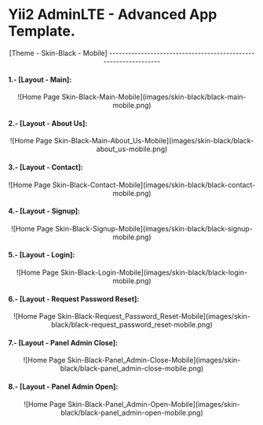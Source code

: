 Yii2 AdminLTE - Advanced App Template.
======================================

<p align= "center">[Theme - Skin-Black - Mobile]
----------------------------------------------------------------

#### 1.- [Layout - Main]:

<p align= "center">![Home Page Skin-Black-Main-Mobile](images/skin-black/black-main-mobile.png)

#### 2.- [Layout - About Us]:

<p align = "center">![Home Page Skin-Black-Main-About_Us-Mobile](images/skin-black/black-about_us-mobile.png)

#### 3.- [Layout - Contact]:

<p align = "center">![Home Page Skin-Black-Contact-Mobile](images/skin-black/black-contact-mobile.png)

#### 4.- [Layout - Signup]:

<p align = "center">![Home Page Skin-Black-Signup-Mobile](images/skin-black/black-signup-mobile.png)

#### 5.- [Layout - Login]:

<p align = "center">![Home Page Skin-Black-Login-Mobile](images/skin-black/black-login-mobile.png)

#### 6.- [Layout - Request Password Reset]:

<p align = "center">![Home Page Skin-Black-Request_Password_Reset-Mobile](images/skin-black/black-request_password_reset-mobile.png)

#### 7.- [Layout - Panel Admin Close]:

<p align = "center">![Home Page Skin-Black-Panel_Admin-Close-Mobile](images/skin-black/black-panel_admin-close-mobile.png)

#### 8.- [Layout - Panel Admin Open]:

<p align = "center">![Home Page Skin-Black-Panel_Admin-Open-Mobile](images/skin-black/black-panel_admin-open-mobile.png)